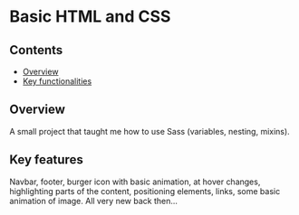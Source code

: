 # Basic HTML and CSS

## Contents

- [Overview](#overview)
- [Key functionalities](#key-functionalities)

## Overview

A small project that taught me how to use Sass (variables, nesting, mixins). 

## Key features

Navbar, footer, burger icon with basic animation, at hover changes, highlighting parts of the content, positioning elements, links, some basic animation of image. All very new back then...

